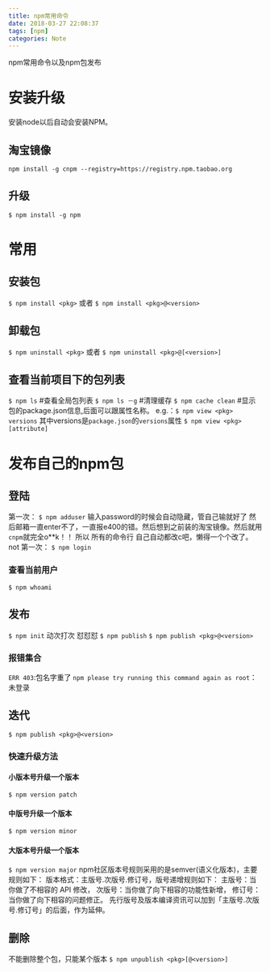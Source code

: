 ```yaml
---
title: npm常用命令
date: 2018-03-27 22:08:37
tags: [npm]
categories: Note
---
```



npm常用命令以及npm包发布

<!--more-->

# 安装升级
安装node以后自动会安装NPM。
## 淘宝镜像
`npm install -g cnpm --registry=https://registry.npm.taobao.org`
## 升级
`$ npm install -g npm`
# 常用
## 安装包
`$ npm install <pkg>` 或者 `$ npm install <pkg>@<version>`
## 卸载包
`$ npm uninstall <pkg>` 或者  `$ npm uninstall <pkg>@[<version>]`
## 查看当前项目下的包列表
`$ npm ls`
#查看全局包列表
`$ npm ls －g`
#清理缓存
`$ npm cache clean`
#显示包的package.json信息,后面可以跟属性名称。
e.g.：`$ npm view <pkg> versions`  其中versions是`package.json`的`versions`属性
`$ npm view <pkg> [attribute]`


# 发布自己的npm包
## 登陆
第一次：
`$ npm adduser`
输入password的时候会自动隐藏，管自己输就好了
然后邮箱一直enter不了，一直报e400的错。然后想到之前装的淘宝镜像。然后就用`cnpm`就完全o**k！！
所以 所有的命令行 自己自动都改c吧，懒得一个个改了。
not 第一次：
`$ npm login`
### 查看当前用户
`$ npm whoami `
## 发布
`$ npm init`
动次打次 怼怼怼
`$ npm publish`
`$ npm publish <pkg>@<version>`
### 报错集合
`ERR 403`:包名字重了
`npm please try running this command again as root`：未登录

## 迭代
`$ npm publish <pkg>@<version>`
### 快速升级方法
#### 小版本号升级一个版本
`$ npm version patch`
#### 中版号升级一个版本
`$ npm version minor`
#### 大版本号升级一个版本
`$ npm version major`
npm社区版本号规则采用的是semver(语义化版本)，主要规则如下：
版本格式：主版号.次版号.修订号，版号递增规则如下：
	主版号：当你做了不相容的 API 修改，
	次版号：当你做了向下相容的功能性新增，
	修订号：当你做了向下相容的问题修正。
	先行版号及版本编译资讯可以加到「主版号.次版号.修订号」的后面，作为延伸。
## 删除
不能删除整个包，只能某个版本
`$ npm unpublish <pkg>[@<version>]`
